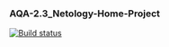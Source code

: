 ### AQA-2.3_Netology-Home-Project
[![Build status](https://ci.appveyor.com/api/projects/status/2e51qkbu7of3wrem?svg=true)](https://ci.appveyor.com/project/toptun80/aqa-2-3-netology-home-project)
